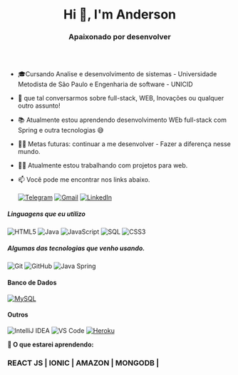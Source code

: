 <h1 align="center">Hi 👋, I'm Anderson</h1>

<h3 align="center">Apaixonado por desenvolver</h3>
<br></br>



- 🎓Cursando Analise e desenvolvimento de sistemas - Universidade Metodista de São Paulo e Engenharia de software - UNICID
- :speech_balloon: que tal conversarmos sobre full-stack, WEB, Inovações ou qualquer outro assunto!
- 📚 Atualmente estou aprendendo desenvolvimento WEb full-stack com Spring e outra tecnologias 😅
- 💪🏼 Metas futuras: continuar a me desenvolver - Fazer a diferença nesse mundo.
- 👨‍💻 Atualmente estou trabalhando com projetos para web.

- :mailbox: Você pode me encontrar nos links abaixo.
<br></br>
[![Telegram](https://img.shields.io/badge/-TELEGRAM-2CA5E0?style=for-the-badge&logo=telegram&logoColor=white)](https://t.me/AndersonCavalcanti)
[![Gmail](https://img.shields.io/badge/-GMAIL-D14836?style=for-the-badge&logo=gmail&logoColor=white)](mailto:ContatoAndersonCavalcanti@gmail.com)
[![LinkedIn](https://img.shields.io/badge/-LINKEDIN-0077B5?style=for-the-badge&logo=linkedin&logoColor=white)](https://www.linkedin.com/in/anderson-macedo-513a34115/)


##### Linguagens que eu utilizo 


![HTML5](https://img.shields.io/badge/-HTML5-000000?style=flat&logo=html5)
![Java](https://img.shields.io/badge/-Java-000000?style=flat&logo=java)
![JavaScript](https://img.shields.io/badge/-JavaScript-000000?style=flat&logo=javascript)
![SQL](https://img.shields.io/badge/-SQL-000000?style=flat&logo=postgresql)
![CSS3](https://img.shields.io/badge/-CSS3-%231572B6?style=flat-square&logo=css3)


##### Algumas das tecnologias que venho usando.

![Git](https://img.shields.io/badge/-Git-222222?style=flat&logo=git&logoColor=F05032)
![GitHub](https://img.shields.io/badge/-GitHub-222222?style=flat&logo=github&logoColor=181717)
![Java Spring](https://img.shields.io/badge/-Spring-222222?style=flat&logo=spring&logoColor=6DB33F)

#### Banco de Dados

[![MySQL](https://img.shields.io/badge/-MySQL-black?style=flat-square&logo=mysql&link=https://github.com/LuizCarlosAbbott/)](https://github.com/LuizCarlosAbbott/)


#### Outros

![IntelliJ IDEA](http://img.shields.io/badge/-IntelliJ%20IDEA-000000?style=flat-square&logo=intellij-idea&logoColor=ffffff)
![VS Code](http://img.shields.io/badge/-VS%20Code-007ACC?style=flat-square&logo=visual-studio-code&logoColor=ffffff)
[![Heroku](https://img.shields.io/badge/-Heroku-430098?style=flat-square&logo=heroku&link=https://github.com/LuizCarlosAbbott/)](https://github.com/LuizCarlosAbbott/)

**🌱 O que estarei aprendendo:**

<h3>REACT JS | IONIC | AMAZON | MONGODB | </h3>

